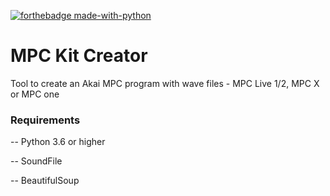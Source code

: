 [![forthebadge made-with-python](http://ForTheBadge.com/images/badges/made-with-python.svg)](https://www.python.org/)
# MPC Kit Creator

Tool to create an Akai MPC program with wave files - MPC Live 1/2, MPC X or MPC one

### Requirements
-- Python 3.6 or higher

-- SoundFile

-- BeautifulSoup
